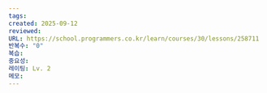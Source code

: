 ```yaml
---
tags:
created: 2025-09-12
reviewed:
URL: https://school.programmers.co.kr/learn/courses/30/lessons/258711
반복수: "0"
복습:
중요성:
레이팅: Lv. 2
메모:
---
```

